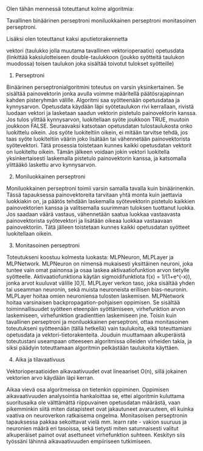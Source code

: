 Olen tähän mennessä toteuttanut kolme algoritmia:

Tavallinen binäärinen perseptroni
moniluokkainen perseptroni
monitasoinen perseptroni.

Lisäksi olen toteuttanut kaksi aputietorakennetta

vektori (taulukko jolla muutama tavallinen vektorioperaatio)
opetusdata (linkittää kaksiulotteiseen double-taulukkoon (joukko syötteitä taulukon muodossa) toisen taulukon joka sisältää 
toivotut tulokset syötteille)

1. Perseptroni

Binäärinen perseptronialgoritmini toteutus on varsin yksinkertainen. Se sisältää painovektorin jonka avulla voimme määritellä
päätösrajapinnan kahden pisteryhmän välille. Algoritmi saa syötteenään opetusdataa ja kynnysarvon. Opetusdata käydään läpi 
syötetaulukon rivi kerrallaan, rivistä luodaan vektori ja lasketaan saadun vektorin pistetulo painovektorin kanssa. Jos tulos
ylittää kynnysarvon, luokitellaan syöte joukkoon TRUE, muutoin joukkoon FALSE. Seuraavaksi katsotaan opetusdatan tulostaulukosta 
onko luokittelu oikein. Jos syöte luokiteltiin oikein, ei mitään tarvitse tehdä, jos taas syöte luokiteltiin väärin joko 
lisätään tai vähennetään painovektorista syötevektori. Tätä prosessia toistetaan kunnes kaikki opetusdatan vektorit on 
luokiteltu oikein. Tämän jälkeen voidaan jokin vektori luokitella yksinkertaisesti laskemalla pistetulo painovektorin kanssa, ja
katsomalla ylittääkö laskettu arvo kynnysarvon.

2. Moniluokkainen perseptroni

Moniluokkainen perseptroni toimii varsin samalla tavalla kuin binäärinenkin. Tässä tapauksessa painovektoreita tarvitaan yhtä 
monta kuin jaettavia luokkiakin on, ja päätös tehdään laskemalla syötevektorin pistetulo kaikkien painovektorien kanssa ja 
valitsemalla suurimman tuloksen tuottanut luokka. Jos saadaan väärä vastaus, vähennetään saatua luokkaa vastaavasta 
painovektorista syötevektori ja lisätään oikeaa luokkaa vastaavaan painovektoriin. Tätä jälleen toistetaan kunnes kaikki 
opetusdatan syötteet luokitellaan oikein.

3. Monitasoinen perseptroni

Toteutukseni koostuu kolmesta luokasta: MLPNeuron, MLPLayer ja MLPNetwork. MLPNeuron on nimensä mukaisesti yksittäinen neuroni,
joka tuntee vain omat painonsa ja osaa laskea aktivaatiofunktion arvon tietylle syötteelle. Aktivaatiofunktiona käytän
sigmoidifunktiota f(x) = 1/(1+e^(-x)), jonka arvot kuuluvat välille ]0,1[. MLPLayer verkon taso, joka sisältää yhden tai useamman
neuronin, sekä muista neuroneista erillisen bias-neuronin. MLPLayer hoitaa omien neuroniensa tulosten laskemisen. MLPNetwork
hoitaa varsinaisen backpropagation-pohjaisen oppimisen. Se sisältää toiminnallisuudet syötteen eteenpäin syöttämiseen,
virhefunktion arvon laskemiseen, virhefunktion gradienttien laskemiseen jne. Toisin kuin tavallinen perseptroni ja moniluokkainen 
perseptroni, ottaa monitasoinen toteutukseni syötteenään (tällä hetkellä) vain taulukoita, eikä toteuttamiani opetusdata ja 
vektori-tietorakenteita. Jouduin muuttamaan alkuperäistä toteutustani useampaan otteeseen algoritmissa olleiden virheiden takia, ja
siksi päädyin toteuttamaan algoritmin pelkästään taulukoita käyttäen.

4. Aika ja tilavaativuus

Vektorioperaatioiden aikavaativuudet ovat lineaariset O(n), sillä jokainen vektorien arvo käydään läpi kerran.

Aikaa vievä osa algoritmeissa on tietenkin oppiminen. Oppimisen aikavaativuuden analysointia hankaloittaa se, ettei algoritmin
kuluttama suoritusaika ole välttämättä riippuvainen opetusdatan määrästä, vaan pikemminkin siitä miten datapisteet ovat jakautuneet
avaruuteen, eli kuinka vaativa on neuroverkon ratkaisema ongelma. Monitasoisen perseptronin tapauksessa pakkaa sekoittavat vielä
mm. learn rate - vakion suuruus ja neuronien määrä eri tasoissa, sekä tietysti miten satunnaisesti valitut alkuperäiset painot
ovat asettuneet virhefunktion suhteen. Keskityn siis työssäni lähinnä aikavaativuuden empiiriseen tutkimiseen.





